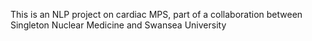 This is an NLP project on cardiac MPS, part of a collaboration between Singleton Nuclear Medicine and Swansea University